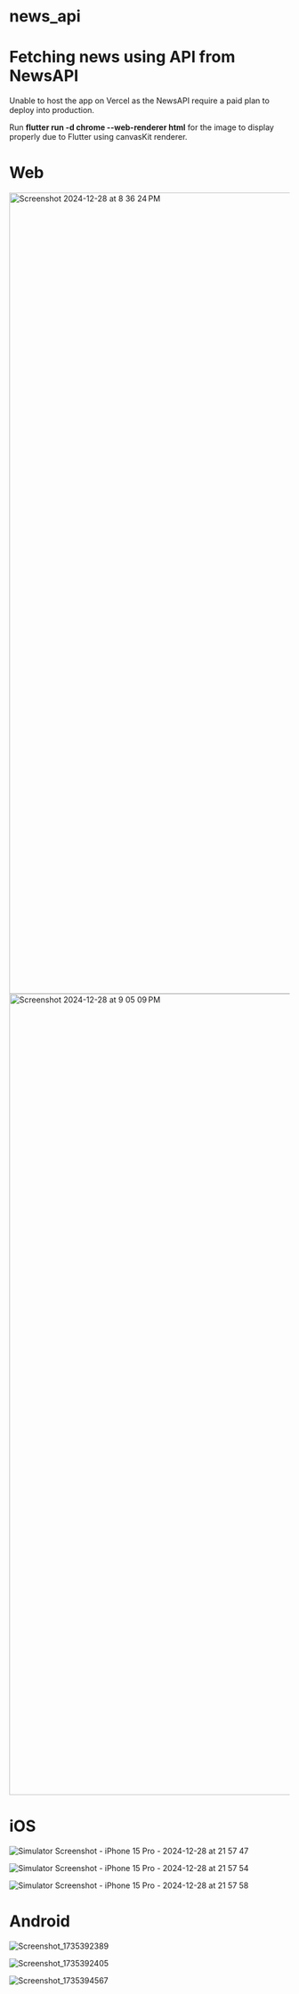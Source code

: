 # news_api

# Fetching news using API from NewsAPI

Unable to host the app on Vercel as the NewsAPI require a paid plan to deploy into production.

Run **flutter run -d chrome --web-renderer html** for the image to display properly due to Flutter using canvasKit renderer.

# Web

<img width="1440" alt="Screenshot 2024-12-28 at 8 36 24 PM" src="https://github.com/user-attachments/assets/34468b77-f176-4c2d-a1a7-7ff23c7e73c6" />

<img width="1440" alt="Screenshot 2024-12-28 at 9 05 09 PM" src="https://github.com/user-attachments/assets/8fb5b31e-f8af-4f28-aace-5d3a768c3aeb" />

# iOS

![Simulator Screenshot - iPhone 15 Pro - 2024-12-28 at 21 57 47](https://github.com/user-attachments/assets/b7ea63ae-8551-4c98-9f15-9a61f595cd98)

![Simulator Screenshot - iPhone 15 Pro - 2024-12-28 at 21 57 54](https://github.com/user-attachments/assets/df4bdab2-98c4-4f7b-ac35-0833e51d1594)

![Simulator Screenshot - iPhone 15 Pro - 2024-12-28 at 21 57 58](https://github.com/user-attachments/assets/2ed25356-7e8c-4a52-9389-dde3a7111f55)

# Android

![Screenshot_1735392389](https://github.com/user-attachments/assets/484b10cd-58b9-4ff3-9ba4-95184688d255)

![Screenshot_1735392405](https://github.com/user-attachments/assets/c23d165f-0833-4b77-86a4-3eb49f7222e2)

![Screenshot_1735394567](https://github.com/user-attachments/assets/72b6bdbe-2811-4ac9-a0d9-cfb3034d0e2d)
